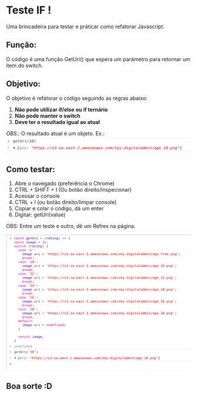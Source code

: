 # Teste IF !

<p>
  Uma brincadeira para testar e práticar como refatorar Javascript.
</p>

## Função:

O código é uma função GetUri() que espera um parámetro para retornar um item do switch. 

## Objetivo:

O objetivo é refatorar o código seguindo as regras abaixo:

1. __Não pode utilizar if/else ou if ternário__
2. __Não pode manter o switch__
3. __Deve ter o resultado igual ao atual__

*OBS.:* O resultado atual é um objeto. Ex.: <br> 
![](images/test.png)

## Como testar:

1. Abre o navegado (preferência o Chrome)
2. CTRL + SHIFT + I (Ou botão direito/inspecionar)
3. Acessar o console
4. CTRL + l (ou botão direito/limpar console)
5. Copiar e colar o código, dá um enter
6. Digitar: getUri(value)

OBS: Entre um teste e outro, dê um Refres na página. 

![](images/test1.png)

## Boa sorte :D